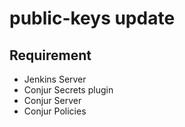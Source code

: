 # public-keys update #
## Requirement
+ Jenkins Server
+ Conjur Secrets plugin
+ Conjur Server
+ Conjur Policies
